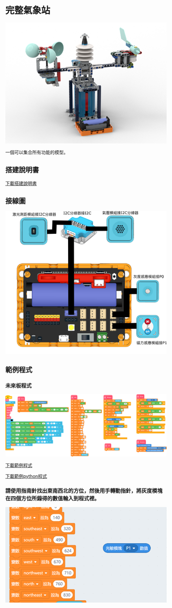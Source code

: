 # 完整氣象站

![](./images/complete_station_robotbit.png)

一個可以集合所有功能的模型。

## 搭建說明書

[下載搭建說明書](https://github.com/kittenbothk/kittenbothk/raw/master/Kits/weatherstation/instructions/complete_station_robotbit.pdf)

## 接線圖

![](./images/complete_robotbit_wiring.png)

## 範例程式

### 未來板程式

![](./images/complete_grayscale_code.png)


[下載範例程式](https://github.com/kittenbothk/kittenbothk/raw/master/Kits/weatherstation/sb3/7_complete.sb3)

[下載範例python程式](https://github.com/kittenbothk/kittenbothk/raw/master/Kits/weatherstation/py/7_complete.py)

### 請使用指南針找出東南西北的方位，然後用手轉動指針，將灰度模塊在四個方位所錄得的數值輸入到程式裡。

![](./images/complete_grayscale_code1.png)
